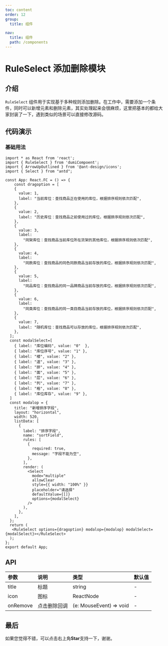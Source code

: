 ```yaml
---
toc: content
order: 12
group:
  title: 组件

nav:
  title: 组件
  path: /components
---
```


# RuleSelect 添加删除模块

## 介绍

`RuleSelect` 组件用于实现基于多种规则添加删除。在工作中，需要添加一个条件，同时可以新增元素和删除元素，其实处理起来会很麻烦，这里把基本的都给大家封装了一下，遇到类似的场景可以直接修改源码。

## 代码演示

### 基础用法

```tsx
import * as React from 'react';
import { RuleSelect } from 'dumiCompoent';
import { ArrowUpOutlined } from '@ant-design/icons';
import { Select } from "antd";

const App: React.FC = () => {
    const dragoption = [
    {
      value: 1,
      label: "当前库位：查找商品正在使用的库位，根据排序规则依次匹配",
    },
    {
      value: 2,
      label: "历史库位：查找商品之前使用过的库位，根据排序规则依次匹配",
    },
    {
      value: 3,
      label:
        "同架库位：查找商品当前库位所在货架的其他库位，根据排序规则依次匹配",
    },
    {
      value: 4,
      label:
        "同款库位：查找商品的同色同款商品当前存放的库位，根据排序规则依次匹配",
    },
    {
      value: 5,
      label:
        "同品库位：查找商品的同一品牌商品当前存放的库位，根据排序规则依次匹配",
    },
    {
      value: 6,
      label:
        "同类库位：查找商品的同一类目商品当前存放的库位，根据排序规则依次匹配",
    },
    {
      value: 7,
      label: "随机库位：查找商品可以存放的库位，根据排序规则依次匹配",
    },
  ];
  const modalSelect=[
    { label: "库位编码", value: "0"  },
    { label: "库位序号", value: "1" },
    { label: "楼", value: "2" },
    { label: "道", value: "3" },
    { label: "排", value: "4" },
    { label: "面", value: "5" },
    { label: "层", value: "6" },
    { label: "列", value: "7" },
    { label: "格", value: "8" },
    { label: "库位库存", value: "9" },
  ]
  const modalop = {
    title: "新增排序字段",
    layout: "horizontal",
    width: 520,
    listData: [
      {
        label: "排序字段",
        name: "sortField",
        rules: [
          {
            required: true,
            message: "字段不能为空",
          },
        ],
        render: (
          <Select
            mode="multiple"
            allowClear
            style={{ width: "100%" }}
            placeholder="请选择"
            defaultValue={[]}
            options={modalSelect}
          />
        ),
      },
    ],
  };
  return (
   <RuleSelect options={dragoption} modalop={modalop} modalSelect={modalSelect}></RuleSelect>
  );
};
export default App;
```

## API

| 参数 | 说明 | 类型 | 默认值 |
| :--- | :--- | :--- | :--- |
| title | 标题 | string | - |
| icon | 图标 | ReactNode | - |
| onRemove | 点击删除回调 | (e: MouseEvent) => void | - |

## 最后

如果您觉得不错，可以点击右上角**Star**支持一下，谢谢。
